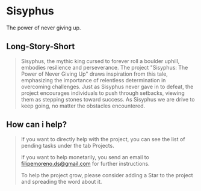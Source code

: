 # Sisyphus
The power of never giving up.

## Long-Story-Short
> Sisyphus, the mythic king cursed to forever roll a boulder uphill, embodies resilience and perseverance. The project "Sisyphus: The Power of Never Giving Up" draws inspiration from this tale, emphasizing the importance of relentless determination in overcoming challenges. Just as Sisyphus never gave in to defeat, the project encourages individuals to push through setbacks, viewing them as stepping stones toward success. As Sisyphus we are drive to keep going, no matter the obstacles encountered.

## How can i help?
> If you want to directly help with the project, you can see the list of pending tasks under the tab Projects.
>
> If you want to help monetarily, you send an email to <filipemoreno.ds@gmail.com> for further instructions.
>
> To help the project grow, please consider adding a Star to the project and spreading the word about it.
